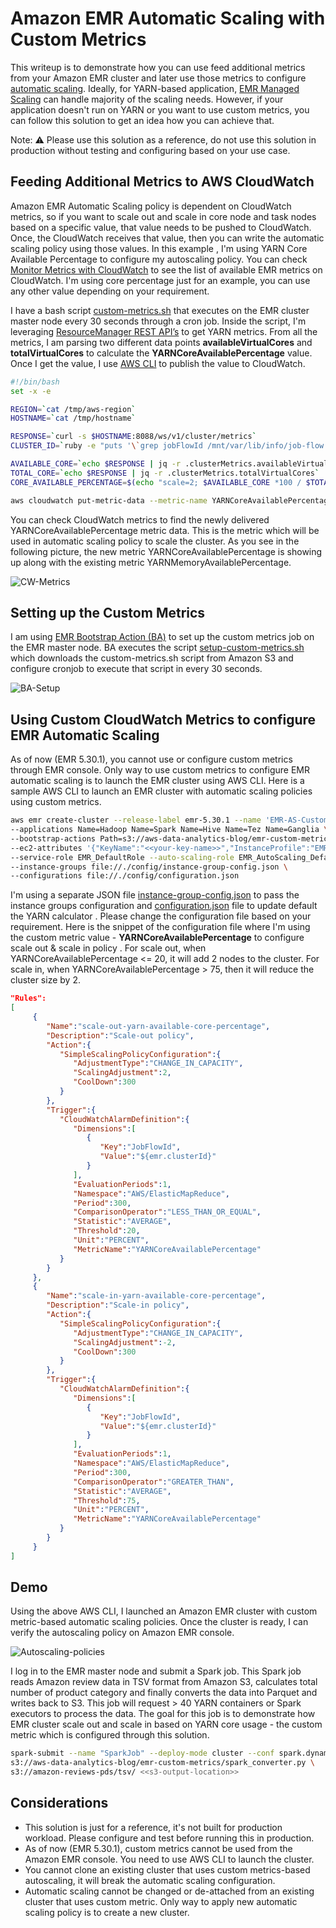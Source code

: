 # Amazon EMR Automatic Scaling with Custom Metrics

This writeup is to demonstrate how you can use feed additional metrics from your Amazon EMR cluster and later use
 those metrics to configure [automatic scaling](https://docs.aws.amazon.com/emr/latest/ManagementGuide/emr-automatic-scaling.html). Ideally, for YARN-based application, [EMR Managed Scaling](https://docs.aws.amazon.com/emr/latest/ManagementGuide/emr-managed-scaling.html) can handle majority of the scaling needs. However, if your application doesn't run on YARN or you want to use custom metrics, you can follow this solution to get an idea how you can achieve that.
  
Note: ⚠️ Please use this solution as a reference, do not use this solution in production without testing and
 configuring based on your use case.

## Feeding Additional Metrics to AWS CloudWatch

Amazon EMR Automatic Scaling policy is dependent on CloudWatch metrics, so if you want to  scale out and scale in
core node and task nodes based on a specific value, that value needs to be pushed to CloudWatch. Once, the CloudWatch
 receives that value, then you can write the automatic scaling policy using those values. In this example
 , I'm using YARN Core Available Percentage to configure my autoscaling policy. You can check [Monitor Metrics with CloudWatch](https://docs.aws.amazon.com/emr/latest/ManagementGuide/UsingEMR_ViewingMetrics.html) to see the list of available
 EMR metrics on CloudWatch. I'm using core percentage just for an example, you can use any other value depending on
  your requirement. 
     
I have a bash script [custom-metrics.sh](scripts/custom-metrics.sh) that executes on the EMR cluster master node
 every 30 seconds through a cron job. Inside the script, I'm leveraging [ResourceManager REST
 API’s](https://hadoop.apache.org/docs/r2.8.5/hadoop-yarn/hadoop-yarn-site/ResourceManagerRest.html) to get YARN
  metrics. From all the metrics, I am parsing two different data points **availableVirtualCores** and
   **totalVirtualCores** to calculate the **YARNCoreAvailablePercentage** value. Once I get the value, I use
    [AWS CLI](https://aws.amazon.com/cli/) to publish the value to CloudWatch.

``` bash
#!/bin/bash
set -x -e

REGION=`cat /tmp/aws-region`
HOSTNAME=`cat /tmp/hostname`

RESPONSE=`curl -s $HOSTNAME:8088/ws/v1/cluster/metrics`
CLUSTER_ID=`ruby -e "puts '\`grep jobFlowId /mnt/var/lib/info/job-flow.json\`'.split('\"')[-2]"`

AVAILABLE_CORE=`echo $RESPONSE | jq -r .clusterMetrics.availableVirtualCores`
TOTAL_CORE=`echo $RESPONSE | jq -r .clusterMetrics.totalVirtualCores`
CORE_AVAILABLE_PERCENTAGE=$(echo "scale=2; $AVAILABLE_CORE *100 / $TOTAL_CORE" | bc)

aws cloudwatch put-metric-data --metric-name YARNCoreAvailablePercentage --namespace AWS/ElasticMapReduce --unit Count --value $CORE_AVAILABLE_PERCENTAGE --dimensions JobFlowId=$CLUSTER_ID --region $REGION
```

You can check CloudWatch metrics to find the newly delivered YARNCoreAvailablePercentage metric data. This is the metric
 which will be used in automatic scaling policy to scale the cluster. As you see in the following picture, the new
 metric YARNCoreAvailablePercentage is showing up along with the existing metric YARNMemoryAvailablePercentage.

![CW-Metrics](images/cloudwatch-metric.png)

## Setting up the Custom Metrics
I am using [EMR Bootstrap Action (BA)](https://docs.aws.amazon.com/emr/latest/ManagementGuide/emr-plan-bootstrap.html
) to set up the custom metrics job on the EMR master node. BA executes the script [setup-custom-metrics.sh](scripts/setup-custom-metrics.sh) which downloads the custom-metrics.sh script from Amazon S3 and configure cronjob to
 execute that script in every 30 seconds.

![BA-Setup](images/ba-setup-custom-meterics.png)

## Using Custom CloudWatch Metrics to configure EMR Automatic Scaling
As of now (EMR 5.30.1), you cannot use or configure custom metrics through EMR console. Only way to use custom
 metrics to configure EMR automatic scaling is to launch the EMR cluster using AWS CLI. Here is a sample AWS CLI to
 launch an EMR cluster with automatic scaling policies using custom metrics.

```bash
aws emr create-cluster --release-label emr-5.30.1 --name 'EMR-AS-Custom-Metrics' \
--applications Name=Hadoop Name=Spark Name=Hive Name=Tez Name=Ganglia \
--bootstrap-actions Path=s3://aws-data-analytics-blog/emr-custom-metrics/setup-custom-metrics.sh,Name=SetupCustomMetrics \
--ec2-attributes '{"KeyName":"<<your-key-name>>","InstanceProfile":"EMR_EC2_DefaultRole","SubnetId":"<<your-subnet-id>>"}' \
--service-role EMR_DefaultRole --auto-scaling-role EMR_AutoScaling_DefaultRole \
--instance-groups file://./config/instance-group-config.json \
--configurations file://./config/configuration.json
```

I'm using a separate JSON file [instance-group-config.json](config/instance-group-config.json) to pass the instance
 groups configuration and [configuration.json](config/configuration.json) file to update default the YARN calculator
 . Please change the configuration file based on your requirement. Here is the snippet of the configuration file
 where I'm using the custom metric value - **YARNCoreAvailablePercentage** to configure scale out & scale in policy
 . For scale out, when YARNCoreAvailablePercentage <= 20, it will add 2 nodes to the cluster. For scale in, when
 YARNCoreAvailablePercentage > 75, then it will reduce the cluster size by 2.

```json
"Rules":
[
     {
        "Name":"scale-out-yarn-available-core-percentage",
        "Description":"Scale-out policy",
        "Action":{
           "SimpleScalingPolicyConfiguration":{
              "AdjustmentType":"CHANGE_IN_CAPACITY",
              "ScalingAdjustment":2,
              "CoolDown":300
           }
        },
        "Trigger":{
           "CloudWatchAlarmDefinition":{
              "Dimensions":[
                 {
                    "Key":"JobFlowId",
                    "Value":"${emr.clusterId}"
                 }
              ],
              "EvaluationPeriods":1,
              "Namespace":"AWS/ElasticMapReduce",
              "Period":300,
              "ComparisonOperator":"LESS_THAN_OR_EQUAL",
              "Statistic":"AVERAGE",
              "Threshold":20,
              "Unit":"PERCENT",
              "MetricName":"YARNCoreAvailablePercentage"
           }
        }
     },
     {
        "Name":"scale-in-yarn-available-core-percentage",
        "Description":"Scale-in policy",
        "Action":{
           "SimpleScalingPolicyConfiguration":{
              "AdjustmentType":"CHANGE_IN_CAPACITY",
              "ScalingAdjustment":-2,
              "CoolDown":300
           }
        },
        "Trigger":{
           "CloudWatchAlarmDefinition":{
              "Dimensions":[
                 {
                    "Key":"JobFlowId",
                    "Value":"${emr.clusterId}"
                 }
              ],
              "EvaluationPeriods":1,
              "Namespace":"AWS/ElasticMapReduce",
              "Period":300,
              "ComparisonOperator":"GREATER_THAN",
              "Statistic":"AVERAGE",
              "Threshold":75,
              "Unit":"PERCENT",
              "MetricName":"YARNCoreAvailablePercentage"
           }
        }
     }
]
```
## Demo
Using the above AWS CLI, I launched an Amazon EMR cluster with custom metric-based automatic scaling policies. Once
 the cluster is ready, I can verify the autoscaling policy on Amazon EMR console.

![Autoscaling-policies](images/autoscailng-policies.png)

I log in to the EMR master node and submit a Spark job. This Spark job reads Amazon review data in TSV format from
 Amazon S3, calculates total number of product category and finally converts the data into Parquet and writes back to
 S3. This job will request > 40 YARN containers or Spark executors to process the data. The goal for this job is to
 demonstrate how EMR cluster scale out and scale in based on YARN core usage - the custom metric which is configured
 through this solution.

```bash
spark-submit --name "SparkJob" --deploy-mode cluster --conf spark.dynamicAllocation.minExecutors=55 \
s3://aws-data-analytics-blog/emr-custom-metrics/spark_converter.py \
s3://amazon-reviews-pds/tsv/ <<s3-output-location>>
```


## Considerations
- This solution is just for a reference, it's not built for production workload. Please configure and test before
 running this in production.
- As of now (EMR 5.30.1), custom metrics cannot be used from the Amazon EMR console. You need to use AWS CLI to
 launch the cluster.
- You cannot clone an existing cluster that uses custom metrics-based autoscaling, it will break the automatic
 scaling configuration.
- Automatic scaling cannot be changed or de-attached from an existing cluster that uses custom metric. Only way to
 apply new automatic scaling policy is to create a new cluster.
    